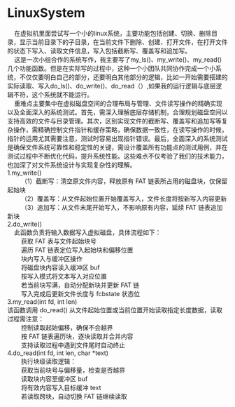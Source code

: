 # LinuxSystem
&nbsp;&nbsp;&nbsp;&nbsp;在虚拟机里面尝试写一个小的linux系统，主要功能包括创建、切换、删除目录，显示当前目录下的子目录，在当前文件下删除、创建、打开文件，在打开文件的状态下写入、读取文件信息，写入包括截断写、覆盖写和追加写。   
&nbsp;&nbsp;&nbsp;&nbsp;这是一次小组合作的系统写作，我主要写了my_ls()、my_write()、my_read()几个功能函数。但是在实际写的过程中，这种一个小团队共同协作完成一个小系统，不仅仅要明白自己的部分，还要明白其他部分的逻辑，比如一开始需要搭建的实际读取、写入do_ls()、do_write()、do_read（）,如果我的运行逻辑与底层逻辑不符，这个系统就不能运行。  
&nbsp;&nbsp;&nbsp;&nbsp;重难点主要集中在虚拟磁盘空间的合理布局与管理、文件读写操作的精确实现以及全面深入的系统测试。首先，需深入理解底层存储机制，合理规划磁盘空间以支持高效的文件与目录管理。其次，区别实现文件的截断写、覆盖写和追加写等复杂操作，需精确控制文件指针和缓存策略，确保数据一致性，在读写操作的时候，指针的运用尤其需要注意，测试时容易出现指针错误。最后，全面深入的系统测试是确保文件系统可靠性和稳定性的关键，需设计覆盖所有功能点的测试用例，并在测试过程中不断优化代码，提升系统性能。这些难点不仅考验了我们的技术能力，也加深了对文件系统设计与实现复杂性的理解。   
1.my_write()   
&nbsp;&nbsp;&nbsp;&nbsp;&nbsp;&nbsp;&nbsp;&nbsp;（1）截断写：清空原文件内容，释放原有 FAT 链表所占用的磁盘块，仅保留起始块   
&nbsp;&nbsp;&nbsp;&nbsp;&nbsp;&nbsp;&nbsp;&nbsp;（2）覆盖写：从文件起始位置开始覆盖写入，文件长度将按新写入内容更新    
&nbsp;&nbsp;&nbsp;&nbsp;&nbsp;&nbsp;&nbsp;&nbsp;（3）追加写：从文件末尾开始写入，不影响原有内容，延续 FAT 链表追加新块    
2.do_write()    
&nbsp;&nbsp;&nbsp;&nbsp;此函数负责将输入数据写入虚拟磁盘，具体流程如下：    
&nbsp;&nbsp;&nbsp;&nbsp;&nbsp;&nbsp;&nbsp;&nbsp;获取 FAT 表与文件起始块号    
&nbsp;&nbsp;&nbsp;&nbsp;&nbsp;&nbsp;&nbsp;&nbsp;遍历 FAT 链表定位写入起始块和偏移位置    
&nbsp;&nbsp;&nbsp;&nbsp;&nbsp;&nbsp;&nbsp;&nbsp;块内写入与缓冲区操作    
&nbsp;&nbsp;&nbsp;&nbsp;&nbsp;&nbsp;&nbsp;&nbsp;将磁盘块内容读入缓冲区 buf    
&nbsp;&nbsp;&nbsp;&nbsp;&nbsp;&nbsp;&nbsp;&nbsp;按写入模式将文本写入对应位置    
&nbsp;&nbsp;&nbsp;&nbsp;&nbsp;&nbsp;&nbsp;&nbsp;若当前块写满，自动分配新块并更新 FAT 链   
&nbsp;&nbsp;&nbsp;&nbsp;&nbsp;&nbsp;&nbsp;&nbsp;写入完成后更新文件长度与 fcbstate 状态位    
3.my_read(int fd, int len)    
该函数调用 do_read() 从文件起始位置或当前位置开始读取指定长度数据，读取过程需注意：   
&nbsp;&nbsp;&nbsp;&nbsp;&nbsp;&nbsp;&nbsp;&nbsp;控制读取起始偏移，确保不会越界    
&nbsp;&nbsp;&nbsp;&nbsp;&nbsp;&nbsp;&nbsp;&nbsp;按 FAT 链表遍历块，逐块读取并合并内容    
&nbsp;&nbsp;&nbsp;&nbsp;&nbsp;&nbsp;&nbsp;&nbsp;支持读取过程中遇到文件尾时自动终止     
4.do_read(int fd, int len, char *text)    
&nbsp;&nbsp;&nbsp;&nbsp;&nbsp;&nbsp;&nbsp;&nbsp;执行块级读取逻辑：     
&nbsp;&nbsp;&nbsp;&nbsp;&nbsp;&nbsp;&nbsp;&nbsp;获取当前块号与偏移量，检查是否越界    
&nbsp;&nbsp;&nbsp;&nbsp;&nbsp;&nbsp;&nbsp;&nbsp;读取块内容至缓冲区 buf    
&nbsp;&nbsp;&nbsp;&nbsp;&nbsp;&nbsp;&nbsp;&nbsp;将有效内容写入目标缓冲 text    
&nbsp;&nbsp;&nbsp;&nbsp;&nbsp;&nbsp;&nbsp;&nbsp;若读取跨块，自动切换 FAT 链继续读取     
